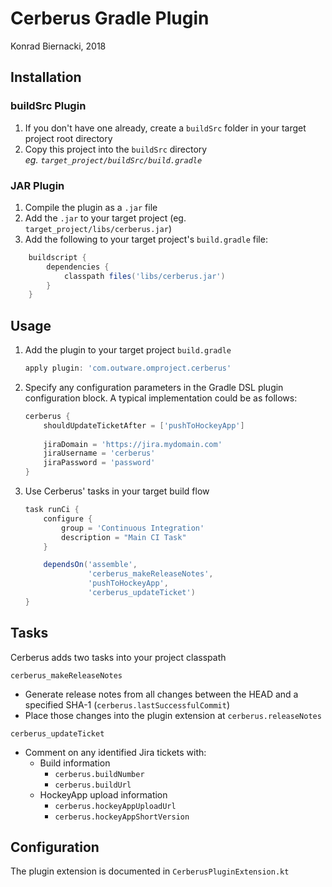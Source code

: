 # Cerberus Gradle Plugin

Konrad Biernacki, 2018

## Installation

### buildSrc Plugin

1. If you don't have one already, create a `buildSrc` folder in your target project root directory
2. Copy this project into the `buildSrc` directory  
*eg. `target_project/buildSrc/build.gradle`*

### JAR Plugin

1. Compile the plugin as a `.jar` file
2. Add the `.jar` to your target project (eg. `target_project/libs/cerberus.jar`)
3. Add the following to your target project's `build.gradle` file:

```groovy
    buildscript {
        dependencies {
            classpath files('libs/cerberus.jar')
        }
    }
```

## Usage

1. Add the plugin to your target project `build.gradle`
    ```groovy
    apply plugin: 'com.outware.omproject.cerberus'
    ```
2. Specify any configuration parameters in the Gradle DSL plugin configuration block. A typical implementation could be as follows:
    ```groovy
    cerberus {
        shouldUpdateTicketAfter = ['pushToHockeyApp']
        
        jiraDomain = 'https://jira.mydomain.com'
        jiraUsername = 'cerberus'
        jiraPassword = 'password'
    }
    ```
3. Use Cerberus' tasks in your target build flow

    ```groovy
    task runCi {
        configure {
            group = 'Continuous Integration'
            description = "Main CI Task"
        }
    
        dependsOn('assemble', 
                  'cerberus_makeReleaseNotes', 
                  'pushToHockeyApp', 
                  'cerberus_updateTicket')
    }
    ```

## Tasks

Cerberus adds two tasks into your project classpath

`cerberus_makeReleaseNotes`
- Generate release notes from all changes between the HEAD and a specified SHA-1 (`cerberus.lastSuccessfulCommit`)
- Place those changes into the plugin extension at `cerberus.releaseNotes`

`cerberus_updateTicket`
- Comment on any identified Jira tickets with:
    - Build information
        - `cerberus.buildNumber`
        - `cerberus.buildUrl`
    - HockeyApp upload information
        - `cerberus.hockeyAppUploadUrl`
        - `cerberus.hockeyAppShortVersion`

## Configuration

The plugin extension is documented in `CerberusPluginExtension.kt`
